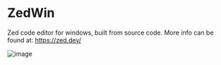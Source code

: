 # ZedWin
Zed code editor for windows, built from source code. More info can be found at: https://zed.dev/

![image](https://github.com/Ri4ndre/ZedWin/assets/137506800/3d7cf413-0fdd-4bab-9f33-108faae31a36)



